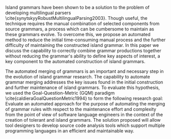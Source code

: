 Island grammars have been shown to be a solution to the problem of developing multilingual parsers \cite{synytskyyRobustMultilingualParsing2003}. Though useful, the technique requires the manual combination of selected components from source grammars, a process which can be cumbersome to maintain as these grammars evolve. To overcome this, we propose an automated method to reduce the initial time-consuming manual process and the further difficulty of maintaining the constructed island grammar. In this paper we discuss the capability to correctly combine grammar productions together without reducing the grammar's ability to define key aspects of interest, a key component to the automated construction of island grammars.

The automated merging of grammars is an important and necessary step in the evolution of island grammar research. The capability to automate grammar merging addresses the key issues found in the initial construction and further maintenance of island grammars. To evaluate this hypothesis, we used the Goal-Question-Metric (GQM) paradigm \cite{caldieraGoalQuestionMetric1994} to form the following research goal: Evaluate an automated approach for the purpose of automating the merging of grammar rules with respect to the maintenance effort and complexity from the point of view of software language engineers in the context of the creation of tolerant and island grammars. The solution proposed will allow tool designers to develop source code analysis tools which support multiple programming languages in an efficient and maintainable way.
